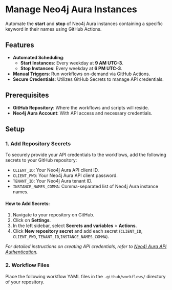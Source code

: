 # Manage Neo4j Aura Instances

Automate the **start** and **stop** of Neo4j Aura instances containing a specific keyword in their names using GitHub Actions.

## Features

- **Automated Scheduling**: 
  - **Start Instances**: Every weekday at **9 AM UTC-3**.
  - **Stop Instances**: Every weekday at **6 PM UTC-3**.
- **Manual Triggers**: Run workflows on-demand via GitHub Actions.
- **Secure Credentials**: Utilizes GitHub Secrets to manage API credentials.

## Prerequisites

- **GitHub Repository**: Where the workflows and scripts will reside.
- **Neo4j Aura Account**: With API access and necessary credentials.

## Setup

### 1. Add Repository Secrets

To securely provide your API credentials to the workflows, add the following secrets to your GitHub repository:

- `CLIENT_ID`: Your Neo4j Aura API client ID.
- `CLIENT_PWD`: Your Neo4j Aura API client password.
- `TENANT_ID`: Your Neo4j Aura tenant ID.
- `INSTANCE_NAMES_COMMA`: Comma-separated list of Neo4j Aura instance names.

#### How to Add Secrets:

1. Navigate to your repository on GitHub.
2. Click on **Settings**.
3. In the left sidebar, select **Secrets and variables** > **Actions**.
4. Click **New repository secret** and add each secret (`CLIENT_ID`, `CLIENT_PWD`, `TENANT_ID`,`INSTANCE_NAMES_COMMA`).

_For detailed instructions on creating API credentials, refer to [Neo4j Aura API Authentication](https://neo4j.com/docs/aura/platform/api/authentication/#_creating_credentials)._

### 2. Workflow Files

Place the following workflow YAML files in the `.github/workflows/` directory of your repository.

